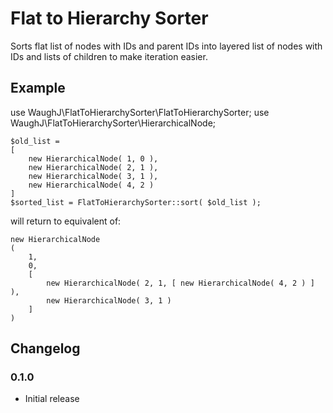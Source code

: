 Flat to Hierarchy Sorter
=========================

Sorts flat list of nodes with IDs and parent IDs into layered list of nodes with IDs and lists of children to make iteration easier.

## Example

use WaughJ\FlatToHierarchySorter\FlatToHierarchySorter;
use WaughJ\FlatToHierarchySorter\HierarchicalNode;

    $old_list =
    [
        new HierarchicalNode( 1, 0 ),
        new HierarchicalNode( 2, 1 ),
        new HierarchicalNode( 3, 1 ),
        new HierarchicalNode( 4, 2 )
    ]
    $sorted_list = FlatToHierarchySorter::sort( $old_list );

will return to equivalent of:

    new HierarchicalNode
    (
        1,
        0,
        [
            new HierarchicalNode( 2, 1, [ new HierarchicalNode( 4, 2 ) ] ),
            new HierarchicalNode( 3, 1 )
        ]
    )

## Changelog

### 0.1.0
* Initial release